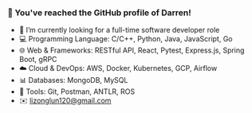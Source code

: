 ### 👋 You've reached the GitHub profile of Darren!

<!--
**Darren221/Darren221** is a ✨ _special_ ✨ repository because its `README.md` (this file) appears on your GitHub profile.

Here are some ideas to get you started:

- 🔭 I’m currently working on ...
- 🌱 I’m currently learning ...
- 👯 I’m looking to collaborate on ...
- 🤔 I’m looking for help with ...
- 💬 Ask me about ...
- 📫 How to reach me: ...
- 😄 Pronouns: ...
- ⚡ Fun fact: ...
-->

- 🔭 I’m currently looking for a full-time software developer role
- 💻 Programming Language: C/C++, Python, Java, JavaScript, Go
- 🌐 Web & Frameworks: RESTful API, React, Pytest, Express.js, Spring Boot, gRPC
- ☁️ Cloud & DevOps: AWS, Docker, Kubernetes, GCP, Airflow
- 📊 Databases: MongoDB, MySQL
- 🔧 Tools: Git, Postman, ANTLR, ROS
- ✉️ [lizonglun120@gmail.com](mailto:lizonglun120@gmail.com)
